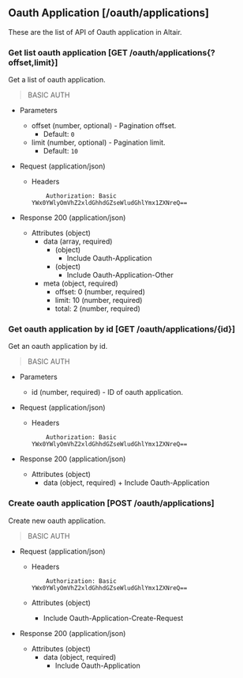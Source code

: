 ## Oauth Application [/oauth/applications]

These are the list of API of Oauth application in Altair.

### Get list oauth application [GET /oauth/applications{?offset,limit}]

Get a list of oauth application.

> BASIC AUTH

+ Parameters
  + offset (number, optional) - Pagination offset.
      + Default: `0`
  + limit (number, optional) - Pagination limit.
      + Default: `10`

+ Request (application/json)
  + Headers

            Authorization: Basic YWx0YWlyOmVhZ2xldGhhdGZseWludGhlYmx1ZXNreQ==

+ Response 200 (application/json)
  + Attributes (object)
      + data (array, required)
          + (object)
              + Include Oauth-Application
          + (object)
              + Include Oauth-Application-Other
      + meta (object, required)
          + offset: 0 (number, required)
          + limit: 10 (number, required)
          + total: 2 (number, required)

### Get oauth application by id [GET /oauth/applications/{id}]

Get an oauth application by id.

> BASIC AUTH

+ Parameters
  + id (number, required) - ID of oauth application.

+ Request (application/json)
  + Headers

            Authorization: Basic YWx0YWlyOmVhZ2xldGhhdGZseWludGhlYmx1ZXNreQ==

+ Response 200 (application/json)
  + Attributes (object)
      + data (object, required)
            + Include Oauth-Application

### Create oauth application [POST /oauth/applications]

Create new oauth application.

> BASIC AUTH

+ Request (application/json)
  + Headers

            Authorization: Basic YWx0YWlyOmVhZ2xldGhhdGZseWludGhlYmx1ZXNreQ==

  + Attributes (object)
      + Include Oauth-Application-Create-Request

+ Response 200 (application/json)
  + Attributes (object)
      + data (object, required)
          + Include Oauth-Application
